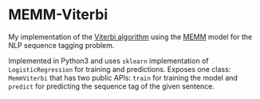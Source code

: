 # MEMM-Viterbi

My implementation of the [Viterbi algorithm](https://en.wikipedia.org/wiki/Viterbi_algorithm) using the [MEMM](https://en.wikipedia.org/wiki/Maximum-entropy_Markov_model) model for the NLP sequence tagging problem.

Implemented in Python3 and uses `sklearn` implementation of `LogisticRegression` for training and predictions. Exposes one class: `MemmViterbi` that has two public APIs: `train` for training the model and `predict` for predicting the sequence tag of the given sentence.
